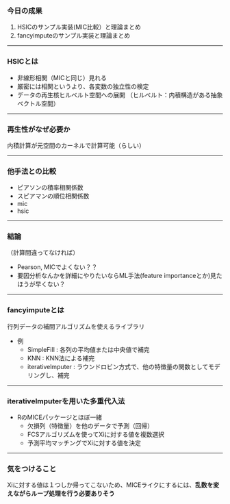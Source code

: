 ### 今日の成果

1. HSICのサンプル実装(MIC比較）と理論まとめ
2. fancyimputeのサンプル実装と理論まとめ

---
### HSICとは

- 非線形相関（MICと同じ）見れる
- 厳密には相関というより、各変数の独立性の検定
- データの再生核ヒルベルト空間への展開
（ヒルベルト：内積構造がある抽象ベクトル空間）

---
### 再生性がなぜ必要か

内積計算が元空間のカーネルで計算可能（らしい）


---

### 他手法との比較

- ピアソンの積率相関係数
- スピアマンの順位相関係数
- mic
- hsic

---

### 結論


（計算間違ってなければ）

- Pearson, MICでよくない？？
- 要因分析なんかを詳細にやりたいならML手法(feature importanceとか)見たほうが早くない？


---

### fancyimputeとは

行列データの補間アルゴリズムを使えるライブラリ

- 例
	- SimpleFill : 各列の平均値または中央値で補完
	- KNN : KNN法による補完
	- iterativelmputer : ラウンドロビン方式で、他の特徴量の関数としてモデリングし、補完

---

### iterativelmputerを用いた多重代入法

- RのMICEパッケージとほぼ一緒
	- 欠損列（特徴量）を他のデータで予測（回帰）
	- FCSアルゴリズムを使ってXiに対する値を複数選択
	- 予測平均マッチングでXiに対する値を決定

---

### 気をつけること

Xiに対する値は１つしか帰ってこないため、MICEライクにするには、**乱数を変えながらループ処理を行う必要ありそう**

